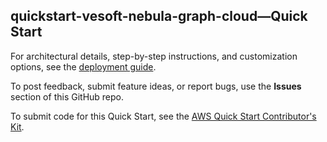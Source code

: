
## quickstart-vesoft-nebula-graph-cloud—Quick Start

For architectural details, step-by-step instructions, and customization options, see the [deployment guide](https://aws-quickstart.github.io/quickstart-vesoft-nebula-graph-cloud/).

To post feedback, submit feature ideas, or report bugs, use the **Issues** section of this GitHub repo. 

To submit code for this Quick Start, see the [AWS Quick Start Contributor's Kit](https://aws-quickstart.github.io/).